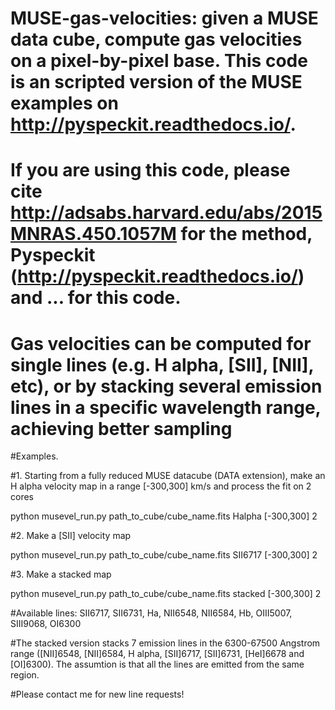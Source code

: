 # MUSE-gas-velocities: given a MUSE data cube, compute gas velocities on a pixel-by-pixel base. This code is an scripted version of the MUSE examples on http://pyspeckit.readthedocs.io/.

# If you are using this code, please cite http://adsabs.harvard.edu/abs/2015MNRAS.450.1057M for the method, Pyspeckit (http://pyspeckit.readthedocs.io/) and ... for this code.

# Gas velocities can be computed for single lines (e.g. H alpha, [SII], [NII], etc), or by stacking several emission lines in a specific wavelength range, achieving better sampling

#Examples.

#1. Starting from a fully reduced MUSE datacube (DATA extension), make an H alpha velocity map in a range [-300,300] km/s and process the fit on 2 cores

python musevel_run.py path_to_cube/cube_name.fits Halpha [-300,300] 2


#2. Make a [SII] velocity map

python musevel_run.py path_to_cube/cube_name.fits SII6717 [-300,300] 2


#3. Make a stacked map

python musevel_run.py path_to_cube/cube_name.fits stacked [-300,300] 2




#Available lines: SII6717, SII6731, Ha, NII6548, NII6584, Hb, OIII5007, SIII9068, OI6300

#The stacked version stacks 7 emission lines in the 6300-67500 Angstrom range ([NII]6548, [NII]6584, H alpha, [SII]6717, [SII]6731, [HeI]6678 and [OI]6300). The assumtion is that all the lines are emitted from the same region.

#Please contact me for new line requests!